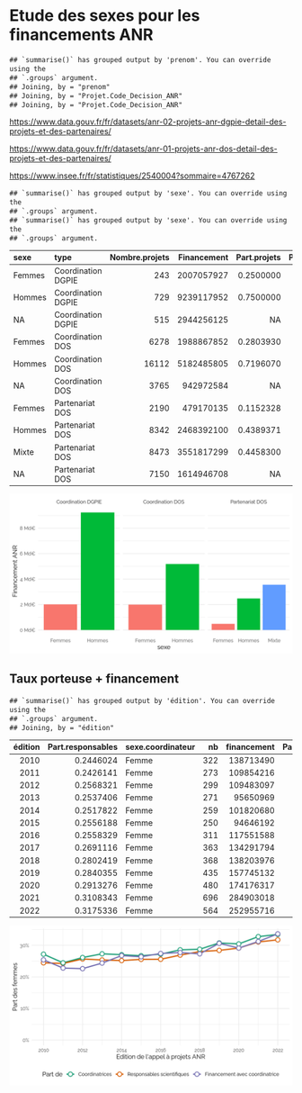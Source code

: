 Etude des sexes pour les financements ANR
================

    ## `summarise()` has grouped output by 'prenom'. You can override using the
    ## `.groups` argument.
    ## Joining, by = "prenom"
    ## Joining, by = "Projet.Code_Decision_ANR"
    ## Joining, by = "Projet.Code_Decision_ANR"

<https://www.data.gouv.fr/fr/datasets/anr-02-projets-anr-dgpie-detail-des-projets-et-des-partenaires/>

<https://www.data.gouv.fr/fr/datasets/anr-01-projets-anr-dos-detail-des-projets-et-des-partenaires/>

<https://www.insee.fr/fr/statistiques/2540004?sommaire=4767262>

    ## `summarise()` has grouped output by 'sexe'. You can override using the
    ## `.groups` argument.
    ## `summarise()` has grouped output by 'sexe'. You can override using the
    ## `.groups` argument.

<table>
<thead>
<tr>
<th style="text-align:left;">
sexe
</th>
<th style="text-align:left;">
type
</th>
<th style="text-align:right;">
Nombre.projets
</th>
<th style="text-align:right;">
Financement
</th>
<th style="text-align:right;">
Part.projets
</th>
<th style="text-align:right;">
Part.financement
</th>
</tr>
</thead>
<tbody>
<tr>
<td style="text-align:left;">
Femmes
</td>
<td style="text-align:left;">
Coordination DGPIE
</td>
<td style="text-align:right;">
243
</td>
<td style="text-align:right;">
2007057927
</td>
<td style="text-align:right;">
0.2500000
</td>
<td style="text-align:right;">
0.1784658
</td>
</tr>
<tr>
<td style="text-align:left;">
Hommes
</td>
<td style="text-align:left;">
Coordination DGPIE
</td>
<td style="text-align:right;">
729
</td>
<td style="text-align:right;">
9239117952
</td>
<td style="text-align:right;">
0.7500000
</td>
<td style="text-align:right;">
0.8215342
</td>
</tr>
<tr>
<td style="text-align:left;">
NA
</td>
<td style="text-align:left;">
Coordination DGPIE
</td>
<td style="text-align:right;">
515
</td>
<td style="text-align:right;">
2944256125
</td>
<td style="text-align:right;">
NA
</td>
<td style="text-align:right;">
NA
</td>
</tr>
<tr>
<td style="text-align:left;">
Femmes
</td>
<td style="text-align:left;">
Coordination DOS
</td>
<td style="text-align:right;">
6278
</td>
<td style="text-align:right;">
1988867852
</td>
<td style="text-align:right;">
0.2803930
</td>
<td style="text-align:right;">
0.2773351
</td>
</tr>
<tr>
<td style="text-align:left;">
Hommes
</td>
<td style="text-align:left;">
Coordination DOS
</td>
<td style="text-align:right;">
16112
</td>
<td style="text-align:right;">
5182485805
</td>
<td style="text-align:right;">
0.7196070
</td>
<td style="text-align:right;">
0.7226649
</td>
</tr>
<tr>
<td style="text-align:left;">
NA
</td>
<td style="text-align:left;">
Coordination DOS
</td>
<td style="text-align:right;">
3765
</td>
<td style="text-align:right;">
942972584
</td>
<td style="text-align:right;">
NA
</td>
<td style="text-align:right;">
NA
</td>
</tr>
<tr>
<td style="text-align:left;">
Femmes
</td>
<td style="text-align:left;">
Partenariat DOS
</td>
<td style="text-align:right;">
2190
</td>
<td style="text-align:right;">
479170135
</td>
<td style="text-align:right;">
0.1152328
</td>
<td style="text-align:right;">
0.0737255
</td>
</tr>
<tr>
<td style="text-align:left;">
Hommes
</td>
<td style="text-align:left;">
Partenariat DOS
</td>
<td style="text-align:right;">
8342
</td>
<td style="text-align:right;">
2468392100
</td>
<td style="text-align:right;">
0.4389371
</td>
<td style="text-align:right;">
0.3797889
</td>
</tr>
<tr>
<td style="text-align:left;">
Mixte
</td>
<td style="text-align:left;">
Partenariat DOS
</td>
<td style="text-align:right;">
8473
</td>
<td style="text-align:right;">
3551817299
</td>
<td style="text-align:right;">
0.4458300
</td>
<td style="text-align:right;">
0.5464856
</td>
</tr>
<tr>
<td style="text-align:left;">
NA
</td>
<td style="text-align:left;">
Partenariat DOS
</td>
<td style="text-align:right;">
7150
</td>
<td style="text-align:right;">
1614946708
</td>
<td style="text-align:right;">
NA
</td>
<td style="text-align:right;">
NA
</td>
</tr>
</tbody>
</table>

<img src="anr_files/figure-gfm/anr.col.plot-1.png" width="672" />

## Taux porteuse + financement

    ## `summarise()` has grouped output by 'édition'. You can override using the
    ## `.groups` argument.
    ## Joining, by = "édition"

<table>
<thead>
<tr>
<th style="text-align:right;">
édition
</th>
<th style="text-align:right;">
Part.responsables
</th>
<th style="text-align:left;">
sexe.coordinateur
</th>
<th style="text-align:right;">
nb
</th>
<th style="text-align:right;">
financement
</th>
<th style="text-align:right;">
Part.coordinatrices
</th>
<th style="text-align:right;">
Part.financement
</th>
</tr>
</thead>
<tbody>
<tr>
<td style="text-align:right;">
2010
</td>
<td style="text-align:right;">
0.2446024
</td>
<td style="text-align:left;">
Femme
</td>
<td style="text-align:right;">
322
</td>
<td style="text-align:right;">
138713490
</td>
<td style="text-align:right;">
0.2719595
</td>
<td style="text-align:right;">
0.2540838
</td>
</tr>
<tr>
<td style="text-align:right;">
2011
</td>
<td style="text-align:right;">
0.2426141
</td>
<td style="text-align:left;">
Femme
</td>
<td style="text-align:right;">
273
</td>
<td style="text-align:right;">
109854216
</td>
<td style="text-align:right;">
0.2446237
</td>
<td style="text-align:right;">
0.2280711
</td>
</tr>
<tr>
<td style="text-align:right;">
2012
</td>
<td style="text-align:right;">
0.2568321
</td>
<td style="text-align:left;">
Femme
</td>
<td style="text-align:right;">
299
</td>
<td style="text-align:right;">
109483097
</td>
<td style="text-align:right;">
0.2613636
</td>
<td style="text-align:right;">
0.2262396
</td>
</tr>
<tr>
<td style="text-align:right;">
2013
</td>
<td style="text-align:right;">
0.2537406
</td>
<td style="text-align:left;">
Femme
</td>
<td style="text-align:right;">
271
</td>
<td style="text-align:right;">
95650969
</td>
<td style="text-align:right;">
0.2731855
</td>
<td style="text-align:right;">
0.2437904
</td>
</tr>
<tr>
<td style="text-align:right;">
2014
</td>
<td style="text-align:right;">
0.2517822
</td>
<td style="text-align:left;">
Femme
</td>
<td style="text-align:right;">
259
</td>
<td style="text-align:right;">
101820680
</td>
<td style="text-align:right;">
0.2703549
</td>
<td style="text-align:right;">
0.2675300
</td>
</tr>
<tr>
<td style="text-align:right;">
2015
</td>
<td style="text-align:right;">
0.2556188
</td>
<td style="text-align:left;">
Femme
</td>
<td style="text-align:right;">
250
</td>
<td style="text-align:right;">
94646192
</td>
<td style="text-align:right;">
0.2670940
</td>
<td style="text-align:right;">
0.2637560
</td>
</tr>
<tr>
<td style="text-align:right;">
2016
</td>
<td style="text-align:right;">
0.2558329
</td>
<td style="text-align:left;">
Femme
</td>
<td style="text-align:right;">
311
</td>
<td style="text-align:right;">
117551588
</td>
<td style="text-align:right;">
0.2720910
</td>
<td style="text-align:right;">
0.2742629
</td>
</tr>
<tr>
<td style="text-align:right;">
2017
</td>
<td style="text-align:right;">
0.2691116
</td>
<td style="text-align:left;">
Femme
</td>
<td style="text-align:right;">
363
</td>
<td style="text-align:right;">
134291794
</td>
<td style="text-align:right;">
0.2858268
</td>
<td style="text-align:right;">
0.2771953
</td>
</tr>
<tr>
<td style="text-align:right;">
2018
</td>
<td style="text-align:right;">
0.2802419
</td>
<td style="text-align:left;">
Femme
</td>
<td style="text-align:right;">
368
</td>
<td style="text-align:right;">
138203976
</td>
<td style="text-align:right;">
0.2877248
</td>
<td style="text-align:right;">
0.2730663
</td>
</tr>
<tr>
<td style="text-align:right;">
2019
</td>
<td style="text-align:right;">
0.2840355
</td>
<td style="text-align:left;">
Femme
</td>
<td style="text-align:right;">
435
</td>
<td style="text-align:right;">
157745132
</td>
<td style="text-align:right;">
0.3076379
</td>
<td style="text-align:right;">
0.3063391
</td>
</tr>
<tr>
<td style="text-align:right;">
2020
</td>
<td style="text-align:right;">
0.2913276
</td>
<td style="text-align:left;">
Femme
</td>
<td style="text-align:right;">
480
</td>
<td style="text-align:right;">
174176317
</td>
<td style="text-align:right;">
0.3045685
</td>
<td style="text-align:right;">
0.2913496
</td>
</tr>
<tr>
<td style="text-align:right;">
2021
</td>
<td style="text-align:right;">
0.3108343
</td>
<td style="text-align:left;">
Femme
</td>
<td style="text-align:right;">
696
</td>
<td style="text-align:right;">
284903018
</td>
<td style="text-align:right;">
0.3276836
</td>
<td style="text-align:right;">
0.3122900
</td>
</tr>
<tr>
<td style="text-align:right;">
2022
</td>
<td style="text-align:right;">
0.3175336
</td>
<td style="text-align:left;">
Femme
</td>
<td style="text-align:right;">
564
</td>
<td style="text-align:right;">
252955716
</td>
<td style="text-align:right;">
0.3347181
</td>
<td style="text-align:right;">
0.3364597
</td>
</tr>
</tbody>
</table>

<img src="anr_files/figure-gfm/anr.taux.plot-1.png" width="672" />
